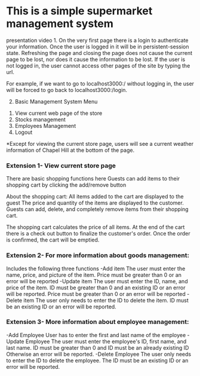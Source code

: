 <h1>This is a simple supermarket management system </h1>
<href src =" " >presentation video
1. On the very first page there is a login to authenticate your information.
Once the user is logged in it will be in persistent-session state. Refreshing the page and closing the page does not cause the current page to be lost, nor does it cause the information to be lost.
If the user is not logged in, the user cannot access other pages of the site by typing the url.

For example, if we want to go to localhost3000:/ without logging in,
the user will be forced to go back to localhost3000:/login.

2. Basic Management System Menu
1) View current web page of the store
2) Stocks management
3) Employees Management
4) Logout

*Except for viewing the current store page, users will see a current weather information of Chapel Hill at the bottom of the page.

<h3>Extension 1- View current store page</h3>
There are basic shopping functions here
Guests can add items to their shopping cart by clicking the add/remove button

About the shopping cart:
All items added to the cart are displayed to the guest
The price and quantity of the items are displayed to the customer.
Guests can add, delete, and completely remove items from their shopping cart.

The shopping cart calculates the price of all items.
At the end of the cart there is a check out button to finalize the customer's order.
Once the order is confirmed, the cart will be emptied.

<h3>Extension 2- For more information about goods management:</h3>
Includes the following three functions
-Add item
The user must enter the name, price, and picture of the item.
Price must be greater than 0 or an error will be reported
-Update item
The user must enter the ID, name, and price of the item.
ID must be greater than 0 and an existing ID or an error will be reported.
Price must be greater than 0 or an error will be reported
-Delete item
The user only needs to enter the ID to delete the item.
ID must be an existing ID or an error will be reported.

<h3>Extension 3- More information about employee management:</h3>
-Add Employee
User has to enter the first and last name of the employee
-Update Employee
The user must enter the employee's ID, first name, and last name.
ID must be greater than 0 and ID must be an already existing ID Otherwise an error will be reported.
-Delete Employee
The user only needs to enter the ID to delete the employee.
The ID must be an existing ID or an error will be reported.
